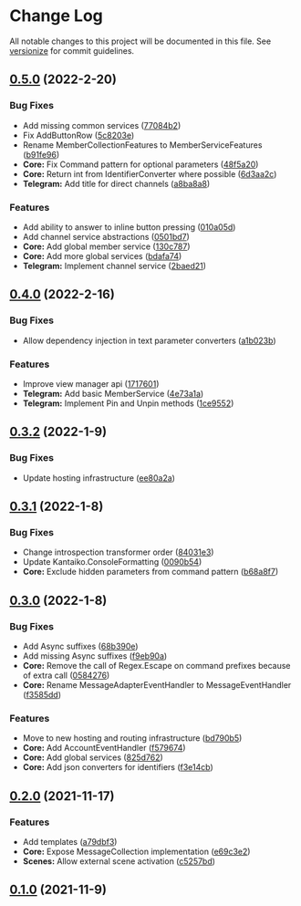 # Change Log

All notable changes to this project will be documented in this file. See [versionize](https://github.com/saintedlama/versionize) for commit guidelines.

<a name="0.5.0"></a>
## [0.5.0](https://www.github.com/Replikit/Replikit/releases/tag/v0.5.0) (2022-2-20)

### Bug Fixes

* Add missing common services ([77084b2](https://www.github.com/Replikit/Replikit/commit/77084b27fb96cc1f01cedae5bd2336c96e699ba2))
* Fix AddButtonRow ([5c8203e](https://www.github.com/Replikit/Replikit/commit/5c8203e47ffdcb772d1162b05a0e329b87cb20c1))
* Rename MemberCollectionFeatures to MemberServiceFeatures ([b91fe96](https://www.github.com/Replikit/Replikit/commit/b91fe96a2a8cfbd6b876fc2248ec566dcbca6901))
* **Core:** Fix Command pattern for optional parameters ([48f5a20](https://www.github.com/Replikit/Replikit/commit/48f5a2054ed592f11003d422173436baa77ef9c9))
* **Core:** Return int from IdentifierConverter where possible ([6d3aa2c](https://www.github.com/Replikit/Replikit/commit/6d3aa2ca971b6b4720342595daccd212c0348007))
* **Telegram:** Add title for direct channels ([a8ba8a8](https://www.github.com/Replikit/Replikit/commit/a8ba8a8a108b8ee7a4ca33bad73a24cddedcdba7))

### Features

* Add ability to answer to inline button pressing ([010a05d](https://www.github.com/Replikit/Replikit/commit/010a05d2bf3ee133f1c66fad29c2064e0719cc1b))
* Add channel service abstractions ([0501bd7](https://www.github.com/Replikit/Replikit/commit/0501bd7f74ac9d1104474deef4cfc678b8462753))
* **Core:** Add global member service ([130c787](https://www.github.com/Replikit/Replikit/commit/130c787a068720f4fa00ab9beca6264d5d7e697f))
* **Core:** Add more global services ([bdafa74](https://www.github.com/Replikit/Replikit/commit/bdafa74eee9d548b7ea2b9d9f3c620e397fc90ef))
* **Telegram:** Implement channel service ([2baed21](https://www.github.com/Replikit/Replikit/commit/2baed21841c4ddf9ef89727f426449c1658cc1cf))

<a name="0.4.0"></a>
## [0.4.0](https://www.github.com/Replikit/Replikit/releases/tag/v0.4.0) (2022-2-16)

### Bug Fixes

* Allow dependency injection in text parameter converters ([a1b023b](https://www.github.com/Replikit/Replikit/commit/a1b023b46f2d163a2888593de457d99c1cf35b25))

### Features

* Improve view manager api ([1717601](https://www.github.com/Replikit/Replikit/commit/171760190714379cc5b1d3a8e2ed9fe0dfd6c83a))
* **Telegram:** Add basic MemberService ([4e73a1a](https://www.github.com/Replikit/Replikit/commit/4e73a1a2e4593a5e77d52f11a931891e36a8880f))
* **Telegram:** Implement Pin and Unpin methods ([1ce9552](https://www.github.com/Replikit/Replikit/commit/1ce9552ac52a9df9c9c80fe175787562188e1453))

<a name="0.3.2"></a>
## [0.3.2](https://www.github.com/Replikit/Replikit/releases/tag/v0.3.2) (2022-1-9)

### Bug Fixes

* Update hosting infrastructure ([ee80a2a](https://www.github.com/Replikit/Replikit/commit/ee80a2a93741a5d9c0c7d23e228345db826882f2))

<a name="0.3.1"></a>
## [0.3.1](https://www.github.com/Replikit/Replikit/releases/tag/v0.3.1) (2022-1-8)

### Bug Fixes

* Change introspection transformer order ([84031e3](https://www.github.com/Replikit/Replikit/commit/84031e34458c3b1dc996d711466d1874cd2b63e6))
* Update Kantaiko.ConsoleFormatting ([0090b54](https://www.github.com/Replikit/Replikit/commit/0090b54a7865a6c3b7de0d19e6f03813ebe0b9da))
* **Core:** Exclude hidden parameters from command pattern ([b68a8f7](https://www.github.com/Replikit/Replikit/commit/b68a8f7ab815e39fbe5ae7de3f0c08667fcaceab))

<a name="0.3.0"></a>
## [0.3.0](https://www.github.com/Replikit/Replikit/releases/tag/v0.3.0) (2022-1-8)

### Bug Fixes

* Add Async suffixes ([68b390e](https://www.github.com/Replikit/Replikit/commit/68b390e7e526ff833f4dc1e37613f6665453b287))
* Add missing Async suffixes ([f9eb90a](https://www.github.com/Replikit/Replikit/commit/f9eb90ac1f4fef22996deb3a827071517cb8538f))
* **Core:** Remove the call of Regex.Escape on command prefixes because of extra call ([0584276](https://www.github.com/Replikit/Replikit/commit/05842765308b696a206cf686cac4bdfa23786b5b))
* **Core:** Rename MessageAdapterEventHandler to MessageEventHandler ([f3585dd](https://www.github.com/Replikit/Replikit/commit/f3585ddaf8093b790e3275a1cd38f2eb35b3237e))

### Features

* Move to new hosting and routing infrastructure ([bd790b5](https://www.github.com/Replikit/Replikit/commit/bd790b548a95d82affab62d906056730ce216eff))
* **Core:** Add AccountEventHandler ([f579674](https://www.github.com/Replikit/Replikit/commit/f579674a2bbe0b099c0484cf1c225d59fb47a048))
* **Core:** Add global services ([825d762](https://www.github.com/Replikit/Replikit/commit/825d762429701d4edffb47af7aa0e1b7ed30f571))
* **Core:** Add json converters for identifiers ([f3e14cb](https://www.github.com/Replikit/Replikit/commit/f3e14cbc747f9764a7c0b800e73312c6b5874c0b))

<a name="0.2.0"></a>
## [0.2.0](https://www.github.com/Replikit/Replikit/releases/tag/v0.2.0) (2021-11-17)

### Features

* Add templates ([a79dbf3](https://www.github.com/Replikit/Replikit/commit/a79dbf3ef4b9ce18354b4b6cb2fd5e01d41f56c3))
* **Core:** Expose MessageCollection implementation ([e69c3e2](https://www.github.com/Replikit/Replikit/commit/e69c3e209a40ecb8989f02b1d6fb6bda3724e61c))
* **Scenes:** Allow external scene activation ([c5257bd](https://www.github.com/Replikit/Replikit/commit/c5257bd17f3df52c8551633ca81d5577b9d6904c))

<a name="0.1.0"></a>
## [0.1.0](https://www.github.com/Replikit/Replikit/releases/tag/v0.1.0) (2021-11-9)

